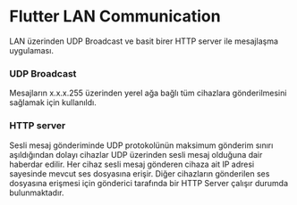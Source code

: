 
# Flutter LAN Communication

LAN üzerinden UDP Broadcast ve basit birer HTTP server ile mesajlaşma uygulaması.

### UDP Broadcast
Mesajların x.x.x.255 üzerinden yerel ağa bağlı tüm cihazlara gönderilmesini sağlamak için kullanıldı.

### HTTP server
Sesli mesaj gönderiminde UDP protokolünün maksimum gönderim sınırı aşıldığından dolayı cihazlar UDP üzerinden sesli mesaj olduğuna dair haberdar edilir. Her cihaz sesli mesaj gönderen cihaza ait IP adresi sayesinde mevcut ses dosyasına erişir. Diğer cihazların gönderilen ses dosyasına erişmesi için gönderici tarafında bir HTTP Server çalışır durumda bulunmaktadır.
